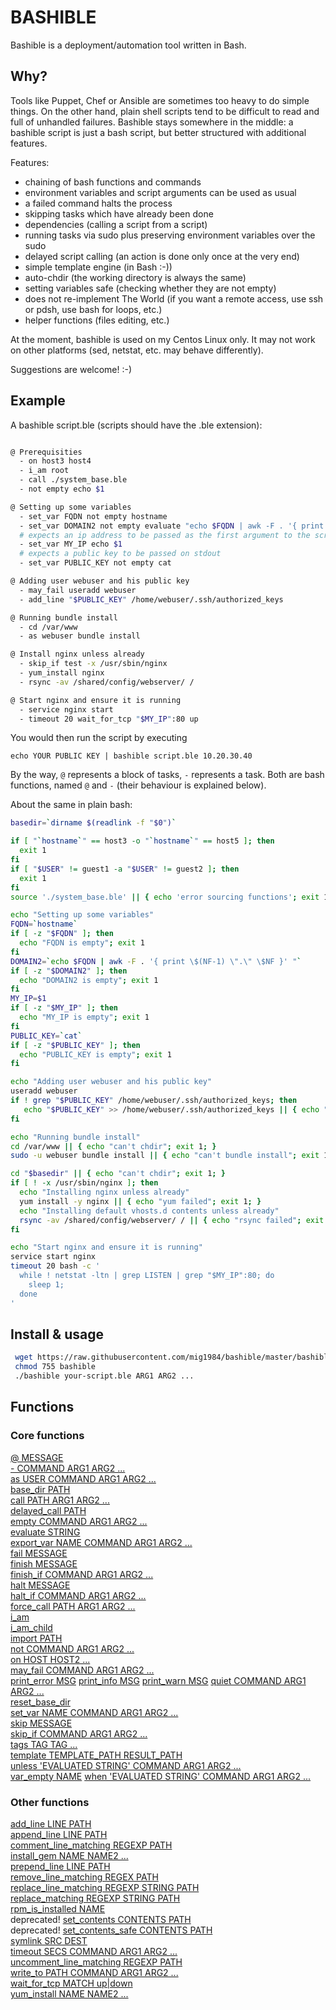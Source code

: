 # BASHIBLE

Bashible is a deployment/automation tool written in Bash.

## Why?

Tools like Puppet, Chef or Ansible are sometimes too heavy to do simple things. On the other hand, plain shell scripts tend 
to be difficult to read and full of unhandled failures. Bashible stays somewhere in the middle: a bashible script is just a bash script,
but better structured with additional features.

Features:

  - chaining of bash functions and commands
  - environment variables and script arguments can be used as usual
  - a failed command halts the process
  - skipping tasks which have already been done
  - dependencies (calling a script from a script)
  - running tasks via sudo plus preserving environment variables over the sudo
  - delayed script calling (an action is done only once at the very end)
  - simple template engine (in Bash :-))
  - auto-chdir (the working directory is always the same)
  - setting variables safe (checking whether they are not empty)
  - does not re-implement The World (if you want a remote access, use ssh or pdsh, use bash for loops, etc.)
  - helper functions (files editing, etc.)

At the moment, bashible is used on my Centos Linux only. It may not work on other platforms (sed, netstat, etc. may behave differently).

Suggestions are welcome! :-)

## Example

A bashible script.ble (scripts should have the .ble extension):

```bash

@ Prerequisities
  - on host3 host4
  - i_am root
  - call ./system_base.ble
  - not empty echo $1

@ Setting up some variables
  - set_var FQDN not empty hostname
  - set_var DOMAIN2 not empty evaluate "echo $FQDN | awk -F . '{ print \$(NF-1) \".\" \$NF }' "
  # expects an ip address to be passed as the first argument to the script
  - set_var MY_IP echo $1
  # expects a public key to be passed on stdout
  - set_var PUBLIC_KEY not empty cat

@ Adding user webuser and his public key
  - may_fail useradd webuser
  - add_line "$PUBLIC_KEY" /home/webuser/.ssh/authorized_keys

@ Running bundle install
  - cd /var/www
  - as webuser bundle install

@ Install nginx unless already
  - skip_if test -x /usr/sbin/nginx
  - yum_install nginx
  - rsync -av /shared/config/webserver/ /

@ Start nginx and ensure it is running
  - service nginx start
  - timeout 20 wait_for_tcp "$MY_IP":80 up
```

You would then run the script by executing

`echo YOUR PUBLIC KEY | bashible script.ble 10.20.30.40`

By the way, `@` represents a block of tasks, `-` represents a task. Both are bash functions, named `@` and `-` (their behaviour is explained below).


About the same in plain bash:

```bash
basedir=`dirname $(readlink -f "$0")`

if [ "`hostname`" == host3 -o "`hostname`" == host5 ]; then
  exit 1
fi
if [ "$USER" != guest1 -a "$USER" != guest2 ]; then
  exit 1
fi
source './system_base.ble' || { echo 'error sourcing functions'; exit 1; }

echo "Setting up some variables"
FQDN=`hostname`
if [ -z "$FQDN" ]; then
  echo "FQDN is empty"; exit 1
fi
DOMAIN2=`echo $FQDN | awk -F . '{ print \$(NF-1) \".\" \$NF }' "`
if [ -z "$DOMAIN2" ]; then
  echo "DOMAIN2 is empty"; exit 1
fi
MY_IP=$1
if [ -z "$MY_IP" ]; then
  echo "MY_IP is empty"; exit 1
fi
PUBLIC_KEY=`cat`
if [ -z "$PUBLIC_KEY" ]; then
  echo "PUBLIC_KEY is empty"; exit 1
fi

echo "Adding user webuser and his public key"
useradd webuser
if ! grep "$PUBLIC_KEY" /home/webuser/.ssh/authorized_keys; then
   echo "$PUBLIC_KEY" >> /home/webuser/.ssh/authorized_keys || { echo "can't edit file"; exit 1; }
fi

echo "Running bundle install"
cd /var/www || { echo "can't chdir"; exit 1; }
sudo -u webuser bundle install || { echo "can't bundle install"; exit 1; }

cd "$basedir" || { echo "can't chdir"; exit 1; }
if [ ! -x /usr/sbin/nginx ]; then
  echo "Installing nginx unless already"
  yum install -y nginx || { echo "yum failed"; exit 1; }
  echo "Installing default vhosts.d contents unless already"
  rsync -av /shared/config/webserver/ / || { echo "rsync failed"; exit 1; }
fi

echo "Start nginx and ensure it is running"
service start nginx
timeout 20 bash -c '
  while ! netstat -ltn | grep LISTEN | grep "$MY_IP":80; do
    sleep 1; 
  done
'
```


## Install & usage

```bash
 wget https://raw.githubusercontent.com/mig1984/bashible/master/bashible
 chmod 755 bashible
 ./bashible your-script.ble ARG1 ARG2 ...
```

## Functions

### Core functions

[@ MESSAGE](docs/@.md)  
[- COMMAND ARG1 ARG2 ...](docs/-.md)  
[as USER COMMAND ARG1 ARG2 ...](docs/as.md)  
[base_dir PATH](docs/base_dir.md)  
[call PATH ARG1 ARG2 ...](docs/call.md)  
[delayed_call PATH](docs/delayed_call.md)  
[empty COMMAND ARG1 ARG2 ...](docs/empty.md)  
[evaluate STRING](docs/evaluate.md)  
[export_var NAME COMMAND ARG1 ARG2 ...](docs/export_var.md)  
[fail MESSAGE](docs/fail.md)  
[finish MESSAGE](docs/finish.md)  
[finish_if COMMAND ARG1 ARG2 ...](docs/finish_if.md)  
[halt MESSAGE](docs/halt.md)  
[halt_if COMMAND ARG1 ARG2 ...](docs/halt_if.md)  
[force_call PATH ARG1 ARG2 ...](docs/force_call.md)  
[i_am](docs/i_am.md)  
[i_am_child](docs/i_am_child.md)  
[import PATH](docs/import.md)  
[not COMMAND ARG1 ARG2 ...](docs/not.md)  
[on HOST HOST2 ...](docs/on.md)  
[may_fail COMMAND ARG1 ARG2 ...](docs/may_fail.md)  
[print_error MSG](docs/print_error.md)
[print_info MSG](docs/print_info.md)
[print_warn MSG](docs/print_warn.md)
[quiet COMMAND ARG1 ARG2 ...](docs/quiet.md)  
[reset_base_dir](docs/reset_base_dir.md)  
[set_var NAME COMMAND ARG1 ARG2 ...](docs/set_var.md)  
[skip MESSAGE](docs/skip.md)  
[skip_if COMMAND ARG1 ARG2 ...](docs/skip_if.md)  
[tags TAG TAG ...](docs/tags.md)  
[template TEMPLATE_PATH RESULT_PATH](docs/template.md)  
[unless 'EVALUATED STRING' COMMAND ARG1 ARG2 ...](docs/unless.md)  
[var_empty NAME](docs/var_empty.md)
[when 'EVALUATED STRING' COMMAND ARG1 ARG2 ...](docs/when.md)  

### Other functions

[add_line LINE PATH](docs/add_line.md)  
[append_line LINE PATH](docs/append_line.md)  
[comment_line_matching REGEXP PATH](docs/comment_line_matching.md)  
[install_gem NAME NAME2 ...](docs/install_gem.md)  
[prepend_line LINE PATH](docs/prepend_line.md)  
[remove_line_matching REGEX PATH](docs/remove_line_matching.md)  
[replace_line_matching REGEXP STRING PATH](docs/replace_line_matching.md)  
[replace_matching REGEXP STRING PATH](docs/replace_matching.md)  
[rpm_is_installed NAME](docs/rpm_is_installed.md)  
deprecated! [set_contents CONTENTS PATH](docs/set_contents.md)  
deprecated! [set_contents_safe CONTENTS PATH](docs/set_contents_safe.md)  
[symlink SRC DEST](docs/symlink.md)  
[timeout SECS COMMAND ARG1 ARG2 ...](docs/timeout.md)  
[uncomment_line_matching REGEXP PATH](docs/uncomment_line_matching.md)  
[write_to PATH COMMAND ARG1 ARG2 ...](docs/write_to.md)  
[wait_for_tcp MATCH up|down](docs/wait_for_tcp.md)  
[yum_install NAME NAME2 ...](docs/yum_install.md)  
